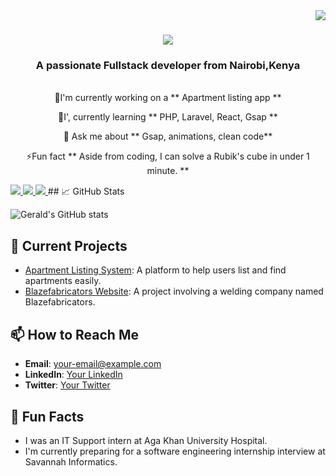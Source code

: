 <img align="right" src="https://visitor-badge.laobi.icu/badge?page_id=Gerokeys.Gerokeys">

<h1 align="center">
  <a href="https://git.io/typing-svg">
    <img src="https://readme-typing-svg.herokuapp.com?font=Righteous&size=35&center=true&vCenter=true&width=500&height=70&duration=4000&lines=Hi+there!+👋;I'm+Gerald+Shikwe!;">
  </a>
</h1>

<h3 align="center">A passionate Fullstack developer from Nairobi,Kenya</h3>

<br/>

<div align="center">
  🔭I'm currently working on a ** Apartment listing app **

  🌱I', currently learning ** PHP, Laravel, React, Gsap **

  💬 Ask me about ** Gsap, animations, clean code**

  ⚡Fun fact ** Aside from coding, I can solve a Rubik's cube in under 1 minute. **
</div

<div align="center"> 
  <a href="mailto:shikukugerald111@gmail.com">
    <img src="https://img.shields.io/badge/Gmail-333333?style=for-the-badge&logo=gmail&logoColor=red" />
  </a>
  <a href="https://www.linkedin.com/in/gerald-shikwe-7ba47623b/" target="_blank">
    <img src="https://img.shields.io/badge/LinkedIn-0077B5?style=for-the-badge&logo=linkedin&logoColor=white" target="_blank" />
  </a>
  <a href="https://github.com/Gerokeys" target="_blank">
     <img src="https://img.shields.io/badge/Portfolio-FF5722?style=for-the-badge&logo=todoist&logoColor=white" target="_blank" /> <!-- sqlite, safari, google-chrome are other good icon options -->
  </a>
</div>
## 📈 GitHub Stats

![Gerald's GitHub stats](https://github-readme-stats.vercel.app/api?username=Gerokeys&show_icons=true&theme=radical)

## 🔭 Current Projects

- [Apartment Listing System](https://github.com/Gerokeys/apartment-listing-system): A platform to help users list and find apartments easily.
- [Blazefabricators Website](#): A project involving a welding company named Blazefabricators.

## 📫 How to Reach Me

- **Email**: [your-email@example.com](mailto:your-email@example.com)
- **LinkedIn**: [Your LinkedIn](https://www.linkedin.com/in/your-linkedin)
- **Twitter**: [Your Twitter](https://twitter.com/your-twitter)

## 🌱 Fun Facts

- I was an IT Support intern at Aga Khan University Hospital.
- I'm currently preparing for a software engineering internship interview at Savannah Informatics.

